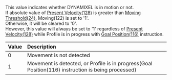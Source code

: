 This value indicates whether DYNAMIXEL is in motion or not.  
If absolute value of [Present Velocity(128)](#present_velocity128) is greater than [Moving Threshold(24)](#moving-threshold24), Moving(122) is set to '1'.  
Otherwise, it will be cleared to '0'.  
However, this value will always be set to '1' regardless of [Present Velocity(128)](#present_velocity128) while Profile is in progress with [Goal Position(116)](#goal-position116) instruction.

| Value | Description     |
| :------------- | :------------- |
| 0 | Movement is not detected |
| 1 | Movement is detected, or Profile is in progress(Goal Position(116) instruction is being processed) |

